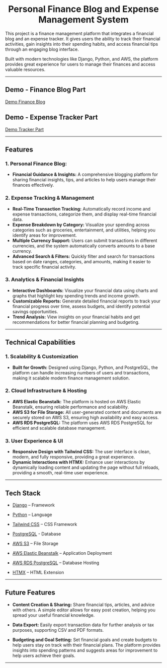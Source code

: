 <div align="center">
  <h1 align="center">Personal Finance Blog and Expense Management System</h1>
</div>



This project is a finance management platform that integrates a financial blog and an expense tracker. It gives users the ability to track their financial activities, gain insights into their spending habits, and access financial tips through an engaging blog interface. 

Built with modern technologies like Django, Python, and AWS, the platform provides great experience for users to manage their finances and access valuable resources.

---

## Demo - Finance Blog Part

[Demo Finance Blog](https://github.com/user-attachments/assets/4d621e07-d463-4b2f-89b3-fbe3a85b40df)


## Demo - Expense Tracker Part

[Demo Tracker Part](https://github.com/user-attachments/assets/6ee308f6-243b-4334-8668-fedc97136be4)


---

## Features


### 1. **Personal Finance Blog:** 
- **Financial Guidance & Insights:** A comprehensive blogging platform for sharing financial insights, tips, and articles to help users manage their finances effectively.

### 2. **Expense Tracking & Management**
- **Real-Time Transaction Tracking:** Automatically record income and expense transactions, categorize them, and display real-time financial data.
- **Expense Breakdown by Category:** Visualize your spending across categories such as groceries, entertainment, and utilities, helping you identify areas for improvement.
- **Multiple Currency Support:** Users can submit transactions in different currencies, and the system automatically converts amounts to a base currency.
- **Advanced Search & Filters:** Quickly filter and search for transactions based on date ranges, categories, and amounts, making it easier to track specific financial activity.

### 3. **Analytics & Financial Insights**
- **Interactive Dashboards:** Visualize your financial data using charts and graphs that highlight key spending trends and income growth.
- **Customizable Reports:** Generate detailed financial reports to track your financial progress over time, assess budgets, and identify potential savings opportunities.
- **Trend Analysis:** View insights on your financial habits and get recommendations for better financial planning and budgeting.

---

## Technical Capabilities

### 1. **Scalability & Customization**
- **Built for Growth:** Designed using Django, Python, and PostgreSQL, the platform can handle increasing numbers of users and transactions, making it scalable modern finance management solution.

### 2. **Cloud Infrastructure & Hosting**
- **AWS Elastic Beanstalk:** The platform is hosted on AWS Elastic Beanstalk, ensuring reliable performance and scalability.
- **AWS S3 for File Storage:** All user-generated content and documents are securely stored on AWS S3, ensuring high availability and easy access.
- **AWS RDS PostgreSQL:** The platform uses AWS RDS PostgreSQL for efficient and scalable database management.

### 3. **User Experience & UI**
- **Responsive Design with Tailwind CSS:** The user interface is clean, modern, and fully responsive, providing a great experience.
- **Dynamic Interactions with HTMX:** Enhance user interactions by dynamically loading content and updating the page without full reloads, providing a smooth, real-time user experience.

---

## Tech Stack

- [Django](https://www.djangoproject.com/) – Framework  

- [Python](https://www.python.org/) – Language  

- [Tailwind CSS](https://tailwindcss.com/) – CSS Framework  

- [PostgreSQL](https://www.postgresql.org/) - Database  

- [AWS S3](https://aws.amazon.com/s3/) – File Storage  
  
- [AWS Elastic Beanstalk](https://aws.amazon.com/elasticbeanstalk/) – Application Deployment  

- [AWS RDS PostgreSQL](https://aws.amazon.com/rds/) – Database Hosting 

- [HTMX](https://htmx.org/) – HTML Extension  


---



## Future Features

- **Content Creation & Sharing:** Share financial tips, articles, and advice with others. A simple editor allows for easy post creation, helping you spread your useful financial knowledge.
- **Data Export:** Easily export transaction data for further analysis or tax purposes, supporting CSV and PDF formats.

- **Budgeting and Goal Setting:** Set financial goals and create budgets to help users stay on track with their financial plans. The platform provides insights into spending patterns and suggests areas for improvement to help users achieve their goals.

---

